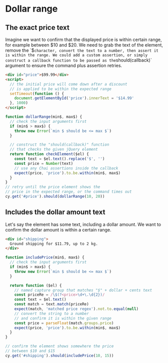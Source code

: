 # Dollar range

## The exact price text

<!-- fiddle The exact price text -->

Imagine we want to confirm that the displayed price is within certain range, for example between $10 and $20. We need to grab the text of the element, remove the `$` character, convert the text to a number, then assert it is within the range. We could add a custom assertion, or simply construct a callback function to be passed as the `should(callback)` argument to ensure the command plus assertion retries.

```html
<div id="price">$99.99</div>
<script>
  // the initial price will come down after a discount
  // is applied to be within the expected range
  setTimeout(function () {
    document.getElementById('price').innerText = '$14.99'
  }, 1000)
</script>
```

```js
function dollarRange(min$, max$) {
  // check the input arguments first
  if (min$ > max$) {
    throw new Error(`min $ should be <= max $`)
  }

  // construct the "should(callback)" function
  // that checks the given jQuery element
  return function checkElement($el) {
    const text = $el.text().replace('$', '')
    const price = Number(text)
    // use any Chai assertions inside the callback
    expect(price, 'price').to.be.within(min$, max$)
  }
}
// retry until the price element shows the
// price in the expected range, or the command times out
cy.get('#price').should(dollarRange(10, 20))
```

<!-- fiddle-end -->

## Includes the dollar amount text

Let's say the element has some text, including a dollar amount. We want to confirm the dollar amount is within a certain range.

<!-- fiddle Includes the dollar amount text -->

```html
<div id="shipping">
  Ground shipping for $11.79, up to 2 kg.
</div>
```

```js
function includePrice(min$, max$) {
  // check the input arguments first
  if (min$ > max$) {
    throw new Error(`min $ should be <= max $`)
  }

  return function ($el) {
    // named capture group that matches "$" + dollar + cents text
    const priceRe = /\$(?<price>\d+\.\d{2})/
    const text = $el.text()
    const match = text.match(priceRe)
    expect(match, 'matched price regex').not.to.equal(null)
    // convert the string to a number
    // and confirm it is within the given range
    const price = parseFloat(match.groups.price)
    expect(price, 'price').to.be.within(min$, max$)
  }
}

// confirm the element shows somewhere the price
// between $10 and $15
cy.get('#shipping').should(includePrice(10, 15))
```

<!-- fiddle-end -->
